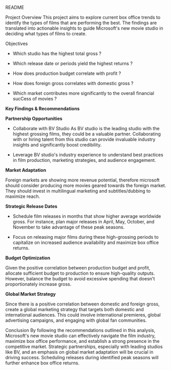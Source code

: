 README

Project Overview
This project aims to explore current box office trends to identify the types of films that are performing the best. The findings are translated into actionable insights to guide Microsoft's new movie studio in deciding what types of films to create.

Objectives



* Which studio has the highest total gross ?

* Which release date or periods yield the highest returns ?


* How does production budget correlate with profit ?


* How does foreign gross correlates with domestic gross ?

*  Which market contributes more significantly to the overall financial sucCess of movies ?


<b>Key Findings & Recommendations</b>

<b>Partnership Opportunities</b>

* Collaborate with BV Studio As BV studio is the leading studio with the highest grossing films, they could be a valuable partner. Collaborating with or hiring talent from this studio can provide invaluable industry insights and significantly boost credibility.

*  Leverage BV studio's industry experience to understand best practices in film production, marketing strategies, and audience engagement.

 <b>Market Adaptation</b>
 
Foreign markets are showing more revenue potential,  therefore microsoft should consider producing more movies geared towards the  foreign market. They should  invest in multilingual marketing and subtitles/dubbing to maximize reach.


<b> Strategic Release Dates </b>

* Schedule film releases in months that show higher average worldwide gross. For instance, plan major releases in April, May, October, and November to take advantage of these peak seasons.

* Focus on releasing major films during these high-grossing periods to capitalize on increased audience availability and maximize box office returns.

<b> Budget Optimization</b>

 Given the positive correlation between production budget and profit, allocate sufficient budget to production to ensure high-quality outputs. However, balance the budget to avoid excessive spending that doesn't proportionately increase gross.

<b>  Global Market Strategy </b>

Since there is a positive correlation between domestic and foreign gross, create a global marketing strategy that targets both domestic and international audiences. This could involve international premieres, global advertising campaigns, and engaging with global fan communities.




Conclusion
By following the recommendations outlined in this analysis, Microsoft's new movie studio can effectively navigate the film industry, maximize box office performance, and establish a strong presence in the competitive market. Strategic partnerships, especially with leading studios like BV, and an emphasis on global market adaptation will be crucial in driving success. Scheduling releases during identified peak seasons will further enhance box office returns.

